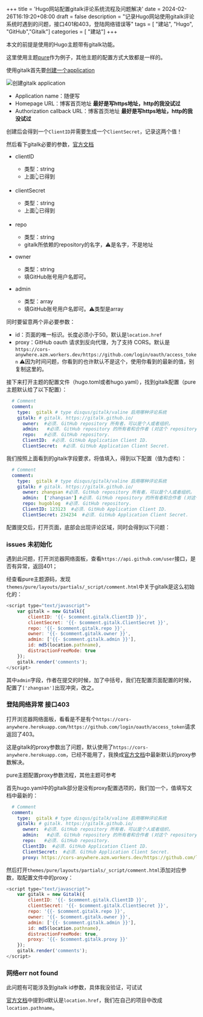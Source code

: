 +++
title = 'Hugo网站配置gitalk评论系统流程及问题解决'
date = 2024-02-26T16:19:20+08:00
draft = false
description = "记录Hugo网站使用gitalk评论系统时遇到的问题，接口401和403，登陆网络错误等" 
tags = [ "建站", "Hugo", "GitHub","Gitalk"] 
categories = [ "建站"]
+++

本文的前提是使用的Hugo主题带有gitalk功能。

这里使用主题[pure](https://github.com/xiaoheiAh/hugo-theme-pure)作为例子，其他主题的配置方式大致都是一样的。

使用gitalk首先要[创建一个application](https://github.com/settings/applications/new)

![创建gitalk application](/Users/xudashuai/Desktop/20240226162904.jpg)

- Application name：随便写
- Homepage URL：博客首页地址 **最好是写https地址，http的我没试过**
- Authorization callback URL：博客首页地址 **最好是写https地址，http的我没试过**

创建后会得到一个`ClientID`并需要生成一个`ClientSecret`，记录这两个值！

然后看下gitalk必要的参数，[官方文档](https://github.com/gitalk/gitalk/blob/master/readme-cn.md)

- clientID
  - 类型：string
  - 上面👆已得到

- clientSecret
  - 类型：string
  - 上面👆已得到

- repo
  - 类型：string
  - gitalk所依赖的repository的名字，⚠️是名字，不是地址

- owner
  - 类型：string
  - 填GitHub账号用户名即可。

- admin
  - 类型：array
  - 填GitHub账号用户名即可。⚠️类型是array


同时要留意两个非必要参数：

- id：页面的唯一标识。长度必须小于50。默认是`location.href`
- proxy：GitHub oauth 请求到反向代理，为了支持 CORS。默认是`https://cors-anywhere.azm.workers.dev/https://github.com/login/oauth/access_token` ⚠️因为时间问题，你看到的也许默认不是这个，使用你看到的最新的值，别复制这里的。

接下来打开主题的配置文件（hugo.toml或者hugo.yaml），找到gitalk配置（pure主题默认给了以下配置）：

```yaml
  # Comment
  comment:
    type:  gitalk # type disqus/gitalk/valine 启用哪种评论系统
    gitalk: # gitalk. https://gitalk.github.io/
      owner:  #必须. GitHub repository 所有者，可以是个人或者组织。
      admin:   #必须. GitHub repository 的所有者和合作者 (对这个 repository 有写权限的用户)。
      repo:   #必须. GitHub repository.
      ClientID:  #必须. GitHub Application Client ID.
      ClientSecret:  #必须. GitHub Application Client Secret.
```

我们按照上面看到的gitalk字段要求，将值填入，得到以下配置（值为虚构）：

```yaml
  # Comment
  comment:
    type:  gitalk # type disqus/gitalk/valine 启用哪种评论系统
    gitalk: # gitalk. https://gitalk.github.io/
      owner: zhangsan #必须. GitHub repository 所有者，可以是个人或者组织。
      admin:  ['zhangsan'] #必须. GitHub repository 的所有者和合作者 (对这个 repository 有写权限的用户)。
      repo: hugoblog  #必须. GitHub repository.
      ClientID: 123123  #必须. GitHub Application Client ID.
      ClientSecret: 234234  #必须. GitHub Application Client Secret.
```

配置提交后，打开页面，底部会出现评论区域，同时会得到以下问题：

### issues 未初始化

遇到此问题，打开浏览器网络面板，查看`https://api.github.com/user`接口，是否有异常，返回401；

经查看pure主题源码，发现`themes/pure/layouts/partials/_script/comment.html`中关于gitalk是这么初始化的：

```javascript
<script type="text/javascript">
    var gitalk = new Gitalk({
        clientID: '{{- $comment.gitalk.ClientID }}',
        clientSecret: '{{- $comment.gitalk.ClientSecret }}',
        repo: '{{- $comment.gitalk.repo }}',
        owner: '{{- $comment.gitalk.owner }}',
        admin: ['{{- $comment.gitalk.admin }}'],
        id: md5(location.pathname),
        distractionFreeMode: true
    });
    gitalk.render('comments');
</script>
```

其中`admin`字段，作者在提交的时候，加了中括号，我们在配置页面配置的时候，配置了`['zhangsan']`出现冲突，改之。

### 登陆网络异常 接口403

打开浏览器网络面板，看看是不是有个`https://cors-anywhere.herokuapp.com/https://github.com/login/oauth/access_token`请求返回了403。

这是gitalk的proxy参数出了问题，默认使用了`https://cors-anywhere.herokuapp.com`，已经不能用了，我换成[官方文档](https://github.com/gitalk/gitalk/blob/master/readme-cn.md)中最新默认的proxy参数解决。

pure主题配置proxy参数流程，其他主题可参考

首先hugo.yaml中的gitalk部分是没有proxy配置选项的，我们加一个，值填写文档中最新的：

```yaml
  # Comment
  comment:
    type:  gitalk # type disqus/gitalk/valine 启用哪种评论系统
    gitalk: # gitalk. https://gitalk.github.io/
      owner:  #必须. GitHub repository 所有者，可以是个人或者组织。
      admin:   #必须. GitHub repository 的所有者和合作者 (对这个 repository 有写权限的用户)。
      repo:   #必须. GitHub repository.
      ClientID:  #必须. GitHub Application Client ID.
      ClientSecret:  #必须. GitHub Application Client Secret.
      proxy: https://cors-anywhere.azm.workers.dev/https://github.com/login/oauth/access_token
```

然后打开`themes/pure/layouts/partials/_script/comment.html`添加对应参数，取配置文件中的proxy：

```javascript
<script type="text/javascript">
    var gitalk = new Gitalk({
        clientID: '{{- $comment.gitalk.ClientID }}',
        clientSecret: '{{- $comment.gitalk.ClientSecret }}',
        repo: '{{- $comment.gitalk.repo }}',
        owner: '{{- $comment.gitalk.owner }}',
        admin: ['{{- $comment.gitalk.admin }}'],
        id: md5(location.pathname),
        distractionFreeMode: true,
        proxy: '{{- $comment.gitalk.proxy }}'
    });
    gitalk.render('comments');
</script>
```

### 网络err not found

此问题有可能涉及到gitalk id参数，具体我没验证，可试试

[官方文档](https://github.com/gitalk/gitalk/blob/master/readme-cn.md)中提到id默认是`location.href`，我们在自己的项目中改成`location.pathname`。

